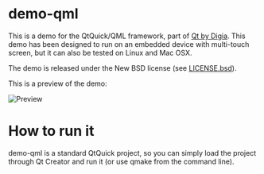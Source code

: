 demo-qml
========
This is a demo for the QtQuick/QML framework, part of [Qt by Digia][1]. This demo has been designed to run on an embedded device with multi-touch screen, but it can also be tested on Linux and Mac OSX.

The demo is released under the New BSD license (see [LICENSE.bsd][2]).

This is a preview of the demo:

![Preview](https://github.com/develersrl/demo-qml/raw/master/preview.gif)


How to run it
=============
demo-qml is a standard QtQuick project, so you can simply load the project through Qt Creator and run it (or use qmake from the command line).



  [1]: http://qt.digia.com
  [2]: https://github.com/develersrl/demo-qml/raw/master/LICENSE.bsd
